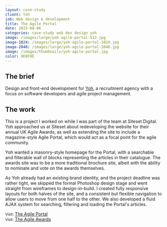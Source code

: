 ```yaml
---
layout: case-study
client: Yoh
job: Web design & development
title: The Agile Portal
date: 2015-08-06
categories: case-study web dev design yoh
image: /images/large/yoh-agile-portal-512.jpg
image-1024: /images/large/yoh-agile-portal-1024.jpg
image-2048: /images/large/yoh-agile-portal-2048.jpg
image: /images/thumbnails/yoh-agile-portal.jpg
color: 9E0F0E
---
```

## The brief
Design and front-end development for [Yoh][1], a recruitment agency with a focus on software developers and agile project management.

## The work
This is a project I worked on while I was part of the team at Siteset Digital. Yoh approached us at Siteset about redeveloping the website for their annual UK Agile Awards, as well as extending the site to include a magazine-style Agile Portal, which would act as a focal point for the agile community.

Yoh wanted a masonry-style homepage for the Portal, with a searchable and filterable wall of blocks representing the articles in their catalogue. The awards site was to be a more traditional brochure site, albeit with the ability to nominate and vote on the awards themselves. 

As Yoh already had an existing brand identity, and the project deadline was rather tight, we skipped the formal Photoshop design stage and went straight from wireframes to design-in-build. I created fully responsive layouts for both halves of the site, and a consistent but flexible navigation to allow users to move from one half to the other. We also developed a fluid AJAX system for searching, filtering and loading the Portal's articles.

<small>Visit:</small> [The Agile Portal][2]  
<small>Visit:</small> [The Agile Awards][3]

[1]: http://www.yoh.com "Yoh"
[2]: https://www.theagileportal.com "The Agile Portal"
[3]: https://www.theagileportal.com/awards "The UK Agile Awards"